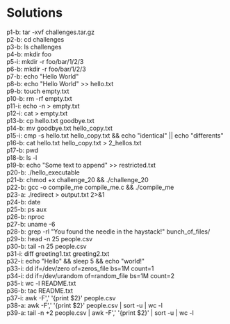 # Solutions

p1-b: tar -xvf challenges.tar.gz<br>
p2-b: cd challenges<br>
p3-b: ls challenges<br>
p4-b: mkdir foo<br>
p5-i: mkdir -r foo/bar/1/2/3<br>
p6-b: mkdir -r foo/bar/1/2/3<br>
p7-b: echo "Hello World"<br>
p8-b: echo "Hello World" >> hello.txt<br>
p9-b: touch empty.txt<br>
p10-b: rm -rf empty.txt<br>
p11-i: echo -n > empty.txt<br>
p12-i: cat > empty.txt<br>
p13-b: cp hello.txt goodbye.txt<br>
p14-b: mv goodbye.txt hello_copy.txt<br>
p15-i: cmp -s hello.txt hello_copy.txt && echo "identical" || echo "differents"<br>
p16-b: cat hello.txt hello_copy.txt > 2_hellos.txt<br>
p17-b: pwd<br>
p18-b: ls -l<br>
p19-b: echo "Some text to append" >> restricted.txt<br>
p20-b: ./hello_executable<br>
p21-b: chmod +x challenge_20 && ./challenge_20<br>
p22-b: gcc -o compile_me compile_me.c && ./compile_me<br>
p23-a: ./redirect > output.txt 2>&1<br>
p24-b: date<br>
p25-b: ps aux<br>
p26-b: nproc<br>
p27-b: uname -6<br>
p28-b: grep -rl "You found the needle in the haystack!" bunch_of_files/<br>
p29-b: head -n 25 people.csv<br>
p30-b: tail -n 25 people.csv<br>
p31-i: diff greeting1.txt greeting2.txt <br>
p32-i: echo "Hello" && sleep 5 && echo "world!"<br>
p33-i: dd if=/dev/zero of=zeros_file bs=1M count=1<br>
p34-i: dd if=/dev/urandom of=random_file bs=1M count=2<br>
p35-i: wc -l README.txt<br>
p36-b: tac README.txt<br>
p37-i: awk -F',' '{print $2}' people.csv<br>
p38-a: awk -F',' '{print $2}' people.csv | sort -u | wc -l<br>
p39-a: tail -n +2 people.csv | awk -F',' '{print $2}' | sort -u | wc -l<br>